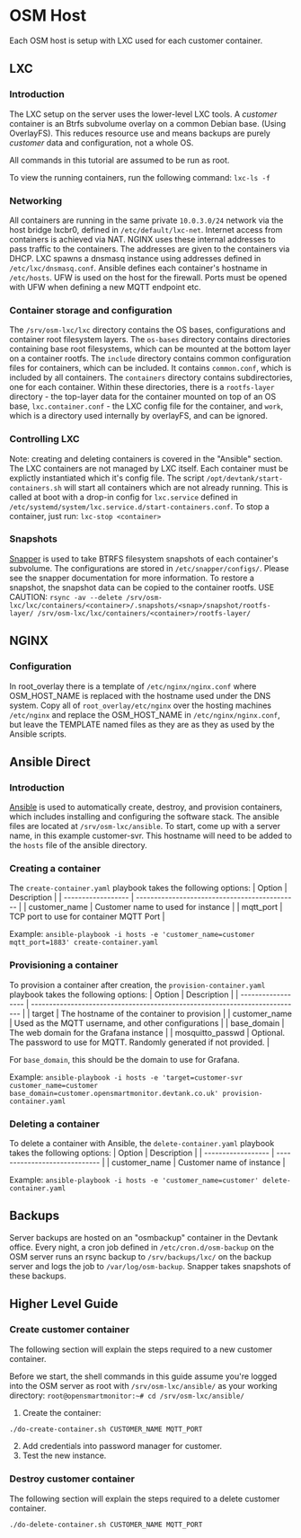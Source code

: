 # OSM Host

Each OSM host is setup with LXC used for each customer container.



## LXC

### Introduction

The LXC setup on the server uses the lower-level LXC tools.
A *customer* container is an Btrfs subvolume overlay on a common Debian base. (Using OverlayFS).
This reduces resource use and means backups are purely *customer* data and configuration, not a whole OS.

All commands in this tutorial are assumed to be run as root.

To view the running containers, run the following command:
`lxc-ls -f`

### Networking

All containers are running in the same private `10.0.3.0/24` network via the host bridge lxcbr0, defined in `/etc/default/lxc-net`.
Internet access from containers is achieved via NAT.
NGINX uses these internal addresses to pass traffic to the containers.
The addresses are given to the containers via DHCP. LXC spawns a dnsmasq instance using addresses defined in `/etc/lxc/dnsmasq.conf`.
Ansible defines each container's hostname in `/etc/hosts`.
UFW is used on the host for the firewall. Ports must be opened with UFW when defining a new MQTT endpoint etc.

### Container storage and configuration

The `/srv/osm-lxc/lxc` directory contains the OS bases, configurations and container root filesystem layers.
The `os-bases` directory contains directories containing base root filesystems, which can be mounted at the bottom layer on a container rootfs.
The `include` directory contains common configuration files for containers, which can be included. It contains `common.conf`, which is included by all containers.
The `containers` directory contains subdirectories, one for each container. Within these directories, there is a `rootfs-layer` directory - the top-layer data for the container mounted on top of an OS base, `lxc.container.conf` - the LXC config file for the container, and `work`, which is a directory used internally by overlayFS, and can be ignored.

### Controlling LXC

Note: creating and deleting containers is covered in the "Ansible" section.
The LXC containers are not managed by LXC itself. Each container must be explictly instantiated which it's config file.
The script `/opt/devtank/start-containers.sh` will start all containers which are not already running.
This is called at boot with a drop-in config for `lxc.service` defined in `/etc/systemd/system/lxc.service.d/start-containers.conf`.
To stop a container, just run:
`lxc-stop <container>`

### Snapshots
[Snapper](http://snapper.io/) is used to take BTRFS filesystem snapshots of each container's subvolume.
The configurations are stored in `/etc/snapper/configs/`.
Please see the snapper documentation for more information.
To restore a snapshot, the snapshot data can be copied to the container rootfs. USE CAUTION:
`rsync -av --delete /srv/osm-lxc/lxc/containers/<container>/.snapshots/<snap>/snapshot/rootfs-layer/ /srv/osm-lxc/lxc/containers/<container>/rootfs-layer/`

## NGINX

### Configuration

In root_overlay there is a template of `/etc/nginx/nginx.conf` where OSM_HOST_NAME is replaced with the hostname used under the DNS system.
Copy all of `root_overlay/etc/nginx` over the hosting machines `/etc/nginx` and replace the OSM_HOST_NAME in `/etc/nginx/nginx.conf`, but leave the TEMPLATE named files as they are as they as used by the Ansible scripts.

## Ansible Direct

### Introduction
[Ansible](https://en.wikipedia.org/wiki/Ansible_(software)) is used to automatically create, destroy, and provision containers, which includes installing and configuring the software stack.
The ansible files are located at `/srv/osm-lxc/ansible`.
To start, come up with a server name, in this example customer-svr.
This hostname will need to be added to the `hosts` file of the ansible directory.

### Creating a container

The `create-container.yaml` playbook takes the following options:
| Option             | Description                                   |
| ------------------ | --------------------------------------------- |
| customer_name      | Customer name to used for instance            |
| mqtt_port          | TCP port to use for container MQTT Port       |


Example:
`ansible-playbook -i hosts -e 'customer_name=customer mqtt_port=1883' create-container.yaml`

### Provisioning a container

To provision a container after creation, the `provision-container.yaml` playbook takes the following options:
| Option             | Description                                                                 |
| ------------------ | --------------------------------------------------------------------------- |
| target             | The hostname of the container to provision                                  |
| customer_name      | Used as the MQTT username, and other configurations                         |
| base_domain        | The web domain for the Grafana instance                                     |
| mosquitto_passwd   | Optional. The password to use for MQTT. Randomly generated if not provided. |

For `base_domain`, this should be the domain to use for Grafana.

Example:
`ansible-playbook -i hosts -e 'target=customer-svr customer_name=customer base_domain=customer.opensmartmonitor.devtank.co.uk' provision-container.yaml`

### Deleting a container

To delete a container with Ansible, the `delete-container.yaml` playbook takes the following options:
| Option             | Description                   |
| ------------------ | ----------------------------- |
| customer_name      | Customer name of instance     |

Example:
`ansible-playbook -i hosts -e 'customer_name=customer' delete-container.yaml`

## Backups

Server backups are hosted on an "osmbackup" container in the Devtank office.
Every night, a cron job defined in `/etc/cron.d/osm-backup` on the OSM server runs an rsync backup to `/srv/backups/lxc/` on the backup server and logs the job to `/var/log/osm-backup`.
Snapper takes snapshots of these backups.


## Higher Level Guide

### Create customer container
The following section will explain the steps required to a new customer container.

Before we start, the shell commands in this guide assume you're logged into the OSM server as root with `/srv/osm-lxc/ansible/` as your working directory:
`root@opensmartmonitor:~# cd /srv/osm-lxc/ansible/`


1. Create the container:
```sh
./do-create-container.sh CUSTOMER_NAME MQTT_PORT
```
2. Add credentials into password manager for customer.
3. Test the new instance.



### Destroy customer container

The following section will explain the steps required to a delete customer container.

```sh
./do-delete-container.sh CUSTOMER_NAME MQTT_PORT
```
